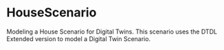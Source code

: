 # HouseScenario
Modeling a House Scenario for Digital Twins.
This scenario uses the DTDL Extended version to model a Digital Twin Scenario.


